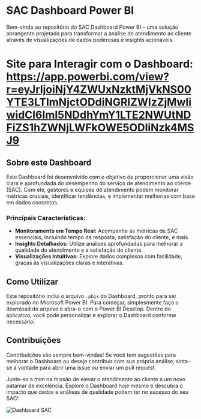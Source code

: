 # SAC Dashboard Power BI

Bem-vindo ao repositório do SAC Dashboard Power BI – uma solução abrangente projetada para transformar a análise de atendimento ao cliente através de visualizações de dados poderosas e insights acionáveis.

# Site para Interagir com o Dashboard: https://app.powerbi.com/view?r=eyJrIjoiNjY4ZWUxNzktMjVkNS00YTE3LTlmNjctODdiNGRlZWIzZjMwIiwidCI6ImI5NDdhYmY1LTE2NWUtNDFiZS1hZWNjLWFkOWE5ODliNzk4MSJ9

## Sobre este Dashboard
Este Dashboard foi desenvolvido com o objetivo de proporcionar uma visão clara e aprofundada do desempenho do serviço de atendimento ao cliente (SAC). Com ele, gestores e equipes de atendimento podem monitorar métricas cruciais, identificar tendências, e implementar melhorias com base em dados concretos.

### Principais Características:
- **Monitoramento em Tempo Real:** Acompanhe as métricas de SAC essenciais, incluindo tempo de resposta, satisfação do cliente, e mais.
- **Insights Detalhados:** Utilize análises aprofundadas para melhorar a qualidade do atendimento e a satisfação do cliente.
- **Visualizações Intuitivas:** Explore dados complexos com facilidade, graças às visualizações claras e interativas.

## Como Utilizar
Este repositório inclui o arquivo `.pbix` do Dashboard, pronto para ser explorado no Microsoft Power BI. Para começar, simplesmente faça o download do arquivo e abra-o com o Power BI Desktop. Dentro do aplicativo, você pode personalizar e explorar o Dashboard conforme necessário.

## Contribuições
Contribuições são sempre bem-vindas! Se você tem sugestões para melhorar o Dashboard ou deseja contribuir com sua própria análise, sinta-se à vontade para abrir uma issue ou enviar um pull request.

Junte-se a mim na missão de elevar o atendimento ao cliente a um novo patamar de excelência. Explore o Dashboard hoje mesmo e descubra o impacto que dados e análises de qualidade podem ter no sucesso do seu SAC!


![Dashboard SAC](https://github.com/LayllaVaz/SAC-Dashboard-PowerBI/assets/161758329/10e8ee5e-00d5-4f8f-99dd-7ab3956acf52)
